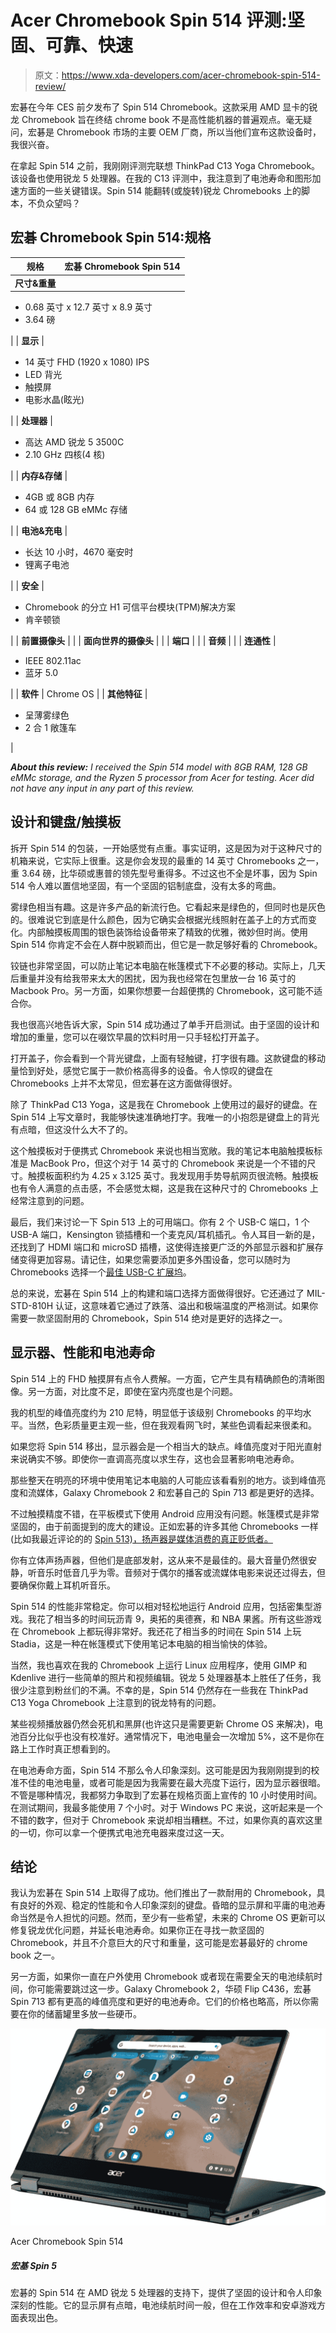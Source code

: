 # Acer Chromebook Spin 514 评测:坚固、可靠、快速

> 原文：<https://www.xda-developers.com/acer-chromebook-spin-514-review/>

宏碁在今年 CES 前夕发布了 Spin 514 Chromebook。这款采用 AMD 显卡的锐龙 Chromebook 旨在终结 chrome book 不是高性能机器的普遍观点。毫无疑问，宏碁是 Chromebook 市场的主要 OEM 厂商，所以当他们宣布这款设备时，我很兴奋。

在拿起 Spin 514 之前，我刚刚评测完联想 ThinkPad C13 Yoga Chromebook。该设备也使用锐龙 5 处理器。在我的 C13 评测中，我注意到了电池寿命和图形加速方面的一些关键错误。Spin 514 能翻转(或旋转)锐龙 Chromebooks 上的脚本，不负众望吗？

## 宏碁 Chromebook Spin 514:规格

| 规格 | 宏碁 Chromebook Spin 514 |
| --- | --- |
| **尺寸&重量** | 

*   0.68 英寸 x 12.7 英寸 x 8.9 英寸
*   3.64 磅

 |
| **显示** | 

*   14 英寸 FHD (1920 x 1080) IPS
*   LED 背光
*   触摸屏
*   电影水晶(眩光)

 |
| **处理器** | 

*   高达 AMD 锐龙 5 3500C
*   2.10 GHz 四核(4 核)

 |
| **内存&存储** | 

*   4GB 或 8GB 内存
*   64 或 128 GB eMMc 存储

 |
| **电池&充电** | 

*   长达 10 小时，4670 毫安时
*   锂离子电池

 |
| **安全** | 

*   Chromebook 的分立 H1 可信平台模块(TPM)解决方案
*   肯辛顿锁

 |
| **前置摄像头** |  |
| **面向世界的摄像头** |  |
| **端口** |  |
| **音频** |  |
| **连通性** | 

*   IEEE 802.11ac
*   蓝牙 5.0

 |
| **软件** | Chrome OS |
| **其他特征** | 

*   呈薄雾绿色
*   2 合 1 敞篷车

 |

***About this review:** I received the Spin 514 model with 8GB RAM, 128 GB eMMc storage, and the Ryzen 5 processor from Acer for testing. Acer did not have any input in any part of this review.*

## 设计和键盘/触摸板

拆开 Spin 514 的包装，一开始感觉有点重。事实证明，这是因为对于这种尺寸的机箱来说，它实际上很重。这是你会发现的最重的 14 英寸 Chromebooks 之一，重 3.64 磅，比华硕或惠普的领先型号重得多。不过这也不全是坏事，因为 Spin 514 令人难以置信地坚固，有一个坚固的铝制底盘，没有太多的弯曲。

雾绿色相当有趣。这是许多产品的新流行色。它看起来是绿色的，但同时也是灰色的。很难说它到底是什么颜色，因为它确实会根据光线照射在盖子上的方式而变化。内部触摸板周围的银色装饰给设备带来了精致的优雅，微妙但时尚。使用 Spin 514 你肯定不会在人群中脱颖而出，但它是一款足够好看的 Chromebook。

铰链也非常坚固，可以防止笔记本电脑在帐篷模式下不必要的移动。实际上，几天后重量并没有给我带来太大的困扰，因为我也经常在包里放一台 16 英寸的 Macbook Pro。另一方面，如果你想要一台超便携的 Chromebook，这可能不适合你。

我也很高兴地告诉大家，Spin 514 成功通过了单手开启测试。由于坚固的设计和增加的重量，您可以在啜饮早晨的饮料时用一只手轻松打开盖子。

打开盖子，你会看到一个背光键盘，上面有轻触键，打字很有趣。这款键盘的移动量恰到好处，感觉它属于一款价格高得多的设备。令人惊叹的键盘在 Chromebooks 上并不太常见，但宏碁在这方面做得很好。

除了 ThinkPad C13 Yoga，这是我在 Chromebook 上使用过的最好的键盘。在 Spin 514 上写文章时，我能够快速准确地打字。我唯一的小抱怨是键盘上的背光有点暗，但这没什么大不了的。

这个触摸板对于便携式 Chromebook 来说也相当宽敞。我的笔记本电脑触摸板标准是 MacBook Pro，但这个对于 14 英寸的 Chromebook 来说是一个不错的尺寸。触摸板面积约为 4.25 x 3.125 英寸。我发现用手势导航网页很流畅。触摸板也有令人满意的点击感，不会感觉太糊，这是我在这种尺寸的 Chromebooks 上经常注意到的问题。

最后，我们来讨论一下 Spin 513 上的可用端口。你有 2 个 USB-C 端口，1 个 USB-A 端口，Kensington 锁插槽和一个麦克风/耳机插孔。令人耳目一新的是，还找到了 HDMI 端口和 microSD 插槽，这使得连接更广泛的外部显示器和扩展存储变得更加容易。请记住，如果您需要添加更多外围设备，您可以随时为 Chromebooks 选择一个[最佳 USB-C 扩展坞](https://www.xda-developers.com/best-docking-stations-chromebooks/)。

总的来说，宏碁在 Spin 514 上的构建和端口选择方面做得很好。它还通过了 MIL-STD-810H 认证，这意味着它通过了跌落、溢出和极端温度的严格测试。如果你需要一款坚固耐用的 Chromebook，Spin 514 绝对是更好的选择之一。

## 显示器、性能和电池寿命

Spin 514 上的 FHD 触摸屏有点令人费解。一方面，它产生具有精确颜色的清晰图像。另一方面，对比度不足，即使在室内亮度也是个问题。

我的机型的峰值亮度约为 210 尼特，明显低于该级别 Chromebooks 的平均水平。当然，色彩质量更主观一些，但在我观看网飞时，某些色调看起来很柔和。

如果您将 Spin 514 移出，显示器会是一个相当大的缺点。峰值亮度对于阳光直射来说确实不够。即使你一直调高亮度以求生存，这也会显著影响电池寿命。

那些整天在明亮的环境中使用笔记本电脑的人可能应该看看别的地方。谈到峰值亮度和流媒体，Galaxy Chromebook 2 和宏碁自己的 Spin 713 都是更好的选择。

不过触摸精度不错，在平板模式下使用 Android 应用没有问题。帐篷模式是非常坚固的，由于前面提到的庞大的建设。正如宏碁的许多其他 Chromebooks 一样(比如我最近评论的的 [Spin 513)，扬声器是媒体消费的真正贬低者。](https://www.xda-developers.com/acer-chromebook-spin-513-review/)

你有立体声扬声器，但他们是底部发射，这从来不是最佳的。最大音量仍然很安静，听音乐时低音几乎为零。音频对于偶尔的播客或流媒体电影来说还过得去，但要确保你戴上耳机听音乐。

Spin 514 的性能非常稳定。你可以相对轻松地运行 Android 应用，包括密集型游戏。我花了相当多的时间玩沥青 9，奥拓的奥德赛，和 NBA 果酱。所有这些游戏在 Chromebook 上都玩得非常好。我还花了相当多的时间在 Spin 514 上玩 Stadia，这是一种在帐篷模式下使用笔记本电脑的相当愉快的体验。

当然，我也喜欢在我的 Chromebook 上运行 Linux 应用程序，使用 GIMP 和 Kdenlive 进行一些简单的照片和视频编辑。锐龙 5 处理器基本上胜任了任务，我很少注意到粉丝们的不满。不幸的是，Spin 514 仍然存在一些我在 ThinkPad C13 Yoga Chromebook 上注意到的锐龙特有的问题。

某些视频播放器仍然会死机和黑屏(也许这只是需要更新 Chrome OS 来解决)，电池百分比似乎也没有校准好。通常情况下，电池电量会一次增加 5%，这不是你在路上工作时真正想看到的。

在电池寿命方面，Spin 514 不那么令人印象深刻。这可能是因为我刚刚提到的校准不佳的电池电量，或者可能是因为我需要在最大亮度下运行，因为显示器很暗。不管是哪种情况，我都努力争取到了宏碁在规格页面上宣传的 10 小时使用时间。在测试期间，我最多能使用 7 个小时。对于 Windows PC 来说，这听起来是一个不错的数字，但对于 Chromebook 来说却相当糟糕。不过，如果你真的喜欢这里的一切，你可以拿一个便携式电池充电器来度过这一天。

## 结论

我认为宏碁在 Spin 514 上取得了成功。他们推出了一款耐用的 Chromebook，具有良好的外观、稳定的性能和令人印象深刻的键盘。昏暗的显示屏和平庸的电池寿命当然是令人担忧的问题。然而，至少有一些希望，未来的 Chrome OS 更新可以修复锐龙优化问题，并延长电池寿命。如果你正在寻找一款坚固的 Chromebook，并且不介意巨大的尺寸和重量，这可能是宏碁最好的 chrome book 之一。

另一方面，如果你一直在户外使用 Chromebook 或者现在需要全天的电池续航时间，你可能需要跳过这一步。Galaxy Chromebook 2，华硕 Flip C436，宏碁 Spin 713 都有更高的峰值亮度和更好的电池寿命。它们的价格也略高，所以你需要在你的储蓄罐里多放一些硬币。

 <picture>![Acer's Spin 514 delivers a rugged design and impressive performance backed by the AMD Ryzen 5 processor. It suffers from a somewhat dim display and mediocre battery life, but performs like a champ for productivity and Android gaming.](img/1b21f46ebe46611315c5255fc0d8e692.png)</picture> 

Acer Chromebook Spin 514

##### 宏基 Spin 5

宏碁的 Spin 514 在 AMD 锐龙 5 处理器的支持下，提供了坚固的设计和令人印象深刻的性能。它的显示屏有点暗，电池续航时间一般，但在工作效率和安卓游戏方面表现出色。